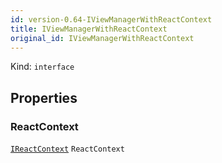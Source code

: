```yaml
---
id: version-0.64-IViewManagerWithReactContext
title: IViewManagerWithReactContext
original_id: IViewManagerWithReactContext
---
```


Kind: `interface`



## Properties
### ReactContext
 [`IReactContext`](IReactContext) `ReactContext`




